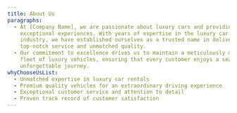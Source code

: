 ```yaml
---
title: About Us
paragraphs:
  - At [Company Name], we are passionate about luxury cars and providing
    exceptional experiences. With years of expertise in the luxury car rental
    industry, we have established ourselves as a trusted name in delivering
    top-notch service and unmatched quality.
  - Our commitment to excellence drives us to maintain a meticulously maintained
    fleet of luxury vehicles, ensuring that every customer enjoys a seamless and
    unforgettable journey.
whyChooseUsList:
  - Unmatched expertise in luxury car rentals
  - Premium quality vehicles for an extraordinary driving experience
  - Exceptional customer service and attention to detail
  - Proven track record of customer satisfaction
---
```

